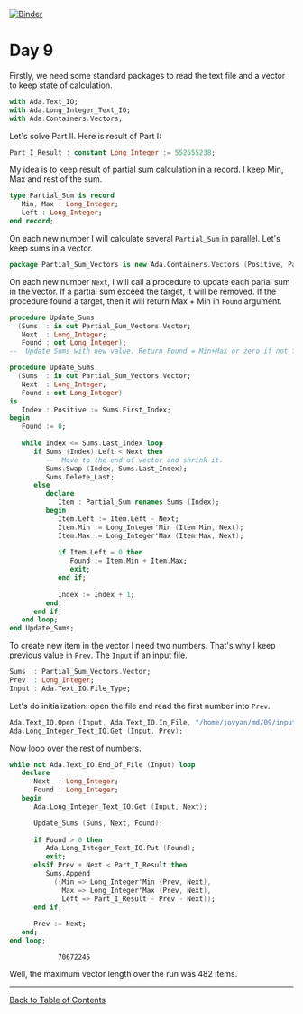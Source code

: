 [![Binder](https://mybinder.org/badge_logo.svg)](https://mybinder.org/v2/gh/reznikmm/ada-howto/advent-2020?filepath=%2Fhome%2Fjovyan%2Fnb%2F09%2F09.ipynb)

# Day 9

Firstly, we need some standard packages to read the text file and a vector to keep state of calculation.


```Ada
with Ada.Text_IO;
with Ada.Long_Integer_Text_IO;
with Ada.Containers.Vectors;
```

Let's solve Part II. Here is result of Part I:


```Ada
Part_I_Result : constant Long_Integer := 552655238;
```

My idea is to keep result of partial sum calculation in a record. I keep Min, Max and rest of the sum.


```Ada
type Partial_Sum is record
   Min, Max : Long_Integer;
   Left : Long_Integer;
end record;
```

On each new number I will calculate several `Partial_Sum` in parallel. Let's keep sums in a vector.


```Ada
package Partial_Sum_Vectors is new Ada.Containers.Vectors (Positive, Partial_Sum);
```

On each new number `Next`, I will call a procedure to update each parial sum in the vector. If a partial sum exceed the target, it will be removed. If the procedure found a target, then it will return Max + Min in `Found` argument.


```Ada
procedure Update_Sums
  (Sums  : in out Partial_Sum_Vectors.Vector;
   Next  : Long_Integer;
   Found : out Long_Integer);
--  Update Sums with new value. Return Found = Min+Max or zero if not found.

procedure Update_Sums
  (Sums  : in out Partial_Sum_Vectors.Vector;
   Next  : Long_Integer;
   Found : out Long_Integer)
is
   Index : Positive := Sums.First_Index;
begin
   Found := 0;
      
   while Index <= Sums.Last_Index loop
      if Sums (Index).Left < Next then
         --  Move to the end of vector and shrink it.
         Sums.Swap (Index, Sums.Last_Index);
         Sums.Delete_Last;
      else
         declare
            Item : Partial_Sum renames Sums (Index);
         begin
            Item.Left := Item.Left - Next;
            Item.Min := Long_Integer'Min (Item.Min, Next);
            Item.Max := Long_Integer'Max (Item.Max, Next);
               
            if Item.Left = 0 then
               Found := Item.Min + Item.Max;
               exit;
            end if;
               
            Index := Index + 1;
         end;
      end if;
   end loop;
end Update_Sums;
```

To create new item in the vector I need two numbers. That's why I keep previous value in `Prev`. The `Input` if an input file.


```Ada
Sums  : Partial_Sum_Vectors.Vector;
Prev  : Long_Integer;
Input : Ada.Text_IO.File_Type;
```

Let's do initialization: open the file and read the first number into `Prev`.


```Ada
Ada.Text_IO.Open (Input, Ada.Text_IO.In_File, "/home/jovyan/md/09/input");
Ada.Long_Integer_Text_IO.Get (Input, Prev);
```

Now loop over the rest of numbers.


```Ada
while not Ada.Text_IO.End_Of_File (Input) loop
   declare
      Next  : Long_Integer;
      Found : Long_Integer;
   begin
      Ada.Long_Integer_Text_IO.Get (Input, Next);

      Update_Sums (Sums, Next, Found);
         
      if Found > 0 then
         Ada.Long_Integer_Text_IO.Put (Found);
         exit;
      elsif Prev + Next < Part_I_Result then
         Sums.Append
           ((Min => Long_Integer'Min (Prev, Next),
             Max => Long_Integer'Max (Prev, Next),
             Left => Part_I_Result - Prev - Next));
      end if;
         
      Prev := Next;
   end;
end loop;
```




                70672245



Well, the maximum vector length over the run was 482 items.

----
[Back to Table of Contents](https://github.com/reznikmm/ada-howto/tree/advent-2020)
